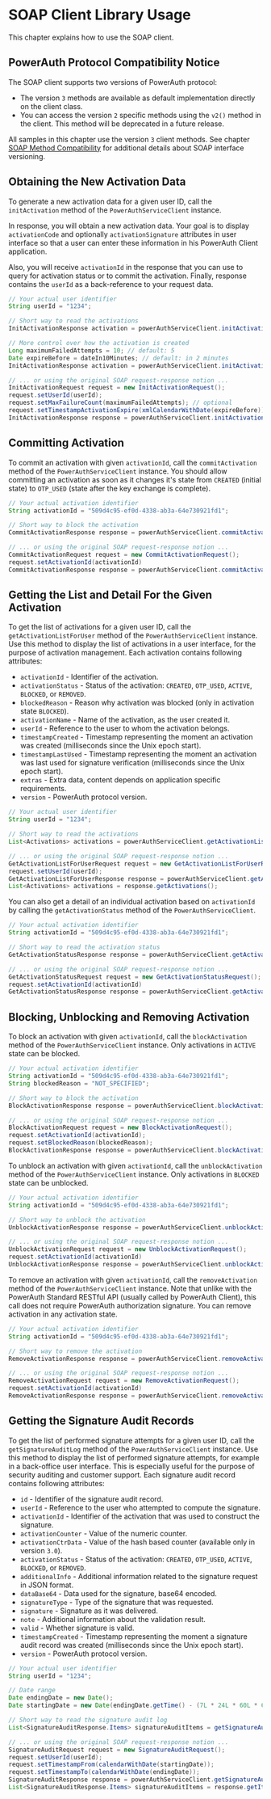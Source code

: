 # SOAP Client Library Usage

This chapter explains how to use the SOAP client.

## PowerAuth Protocol Compatibility Notice 

The SOAP client supports two versions of PowerAuth protocol:
- The version `3` methods are available as default implementation directly on the client class. 
- You can access the version `2` specific methods using the `v2()` method in the client. This method will be deprecated in a future release.

All samples in this chapter use the version `3` client methods. See chapter [SOAP Method Compatibility](./SOAP-Method-Compatibility.md) for additional details about SOAP interface versioning.

## Obtaining the New Activation Data

To generate a new activation data for a given user ID, call the `initActivation` method of the `PowerAuthServiceClient` instance. 

In response, you will obtain a new activation data. Your goal is to display `activationCode` and optionally `activationSignature` attributes in user interface so that a user can enter these information in his PowerAuth Client application.

Also, you will receive `activationId` in the response that you can use to query for activation status or to commit the activation. Finally, response contains the `userId` as a back-reference to your request data.

```java
// Your actual user identifier
String userId = "1234";

// Short way to read the activations
InitActivationResponse activation = powerAuthServiceClient.initActivation(userId);

// More control over how the activation is created
Long maximumFailedAttempts = 10; // default: 5
Date expireBefore = dateIn10Minutes; // default: in 2 minutes
InitActivationResponse activation = powerAuthServiceClient.initActivation(userId, maximumFailedAttempts, expireBefore);

// ... or using the original SOAP request-response notion ...
InitActivationRequest request = new InitActivationRequest();
request.setUserId(userId);
request.setMaxFailureCount(maximumFailedAttempts); // optional
request.setTimestampActivationExpire(xmlCalendarWithDate(expireBefore)); // optional
InitActivationResponse response = powerAuthServiceClient.initActivation(request);
```

## Committing Activation

To commit an activation with given `activationId`, call the `commitActivation` method of the `PowerAuthServiceClient` instance. You should allow committing an activation as soon as it changes it's state from `CREATED` (initial state) to `OTP_USED` (state after the key exchange is complete).

```java
// Your actual activation identifier
String activationId = "509d4c95-ef0d-4338-ab3a-64e730921fd1";

// Short way to block the activation
CommitActivationResponse response = powerAuthServiceClient.commitActivation(activationId);

// ... or using the original SOAP request-response notion ...
CommitActivationRequest request = new CommitActivationRequest();
request.setActivationId(activationId)
CommitActivationResponse response = powerAuthServiceClient.commitActivation(request);
```

## Getting the List and Detail For the Given Activation

To get the list of activations for a given user ID, call the `getActivationListForUser` method of the `PowerAuthServiceClient` instance. Use this method to display the list of activations in a user interface, for the purpose of activation management. Each activation contains following attributes:

- `activationId` - Identifier of the activation.
- `activationStatus` - Status of the activation: `CREATED`, `OTP_USED`, `ACTIVE`, `BLOCKED`, or `REMOVED`.
- `blockedReason` - Reason why activation was blocked (only in activation state `BLOCKED`).
- `activationName` - Name of the activation, as the user created it.
- `userId` - Reference to the user to whom the activation belongs.
- `timestampCreated` - Timestamp representing the moment an activation was created (milliseconds since the Unix epoch start).
- `timestampLastUsed`  - Timestamp representing the moment an activation was last used for signature verification (milliseconds since the Unix epoch start).
- `extras` - Extra data, content depends on application specific requirements.
- `version` - PowerAuth protocol version.

```java
// Your actual user identifier
String userId = "1234";

// Short way to read the activations
List<Activations> activations = powerAuthServiceClient.getActivationListForUser(userId);

// ... or using the original SOAP request-response notion ...
GetActivationListForUserRequest request = new GetActivationListForUserRequest();
request.setUserId(userId);
GetActivationListForUserResponse response = powerAuthServiceClient.getActivationListForUser(request);
List<Activations> activations = response.getActivations();
```

You can also get a detail of an individual activation based on `activationId` by calling the `getActivationStatus` method of the `PowerAuthServiceClient`.

```java
// Your actual activation identifier
String activationId = "509d4c95-ef0d-4338-ab3a-64e730921fd1";

// Short way to read the activation status
GetActivationStatusResponse response = powerAuthServiceClient.getActivationStatus(activationId);

// ... or using the original SOAP request-response notion ...
GetActivationStatusRequest request = new GetActivationStatusRequest();
request.setActivationId(activationId)
GetActivationStatusResponse response = powerAuthServiceClient.getActivationStatus(request);
```

## Blocking, Unblocking and Removing Activation

To block an activation with given `activationId`, call the `blockActivation` method of the `PowerAuthServiceClient` instance. Only activations in `ACTIVE` state can be blocked.

```java
// Your actual activation identifier
String activationId = "509d4c95-ef0d-4338-ab3a-64e730921fd1";
String blockedReason = "NOT_SPECIFIED";

// Short way to block the activation
BlockActivationResponse response = powerAuthServiceClient.blockActivation(activationId, blockedReason);

// ... or using the original SOAP request-response notion ...
BlockActivationRequest request = new BlockActivationRequest();
request.setActivationId(activationId);
request.setBlockedReason(blockedReason);
BlockActivationResponse response = powerAuthServiceClient.blockActivation(request);
```

To unblock an activation with given `activationId`, call the `unblockActivation` method of the `PowerAuthServiceClient` instance. Only activations in `BLOCKED` state can be unblocked.

```java
// Your actual activation identifier
String activationId = "509d4c95-ef0d-4338-ab3a-64e730921fd1";

// Short way to unblock the activation
UnblockActivationResponse response = powerAuthServiceClient.unblockActivation(activationId);

// ... or using the original SOAP request-response notion ...
UnblockActivationRequest request = new UnblockActivationRequest();
request.setActivationId(activationId)
UnblockActivationResponse response = powerAuthServiceClient.unblockActivation(request);
```

To remove an activation with given `activationId`, call the `removeActivation` method of the `PowerAuthServiceClient` instance. Note that unlike with the PowerAuth Standard RESTful API (usually called by PowerAuth Client), this call does not require PowerAuth authorization signature. You can remove activation in any activation state.

```java
// Your actual activation identifier
String activationId = "509d4c95-ef0d-4338-ab3a-64e730921fd1";

// Short way to remove the activation
RemoveActivationResponse response = powerAuthServiceClient.removeActivation(activationId);

// ... or using the original SOAP request-response notion ...
RemoveActivationRequest request = new RemoveActivationRequest();
request.setActivationId(activationId)
RemoveActivationResponse response = powerAuthServiceClient.removeActivation(request);
```

## Getting the Signature Audit Records

To get the list of performed signature attempts for a given user ID, call the `getSignatureAuditLog` method of the `PowerAuthServiceClient` instance. Use this method to display the list of performed signature attempts, for example in a back-office user interface. This is especially useful for the purpose of security auditing and customer support. Each signature audit record contains following attributes:

- `id` - Identifier of the signature audit record.
- `userId` - Reference to the user who attempted to compute the signature.
- `activationId` - Identifier of the activation that was used to construct the signature.
- `activationCounter` - Value of the numeric counter.
- `activationCtrData` - Value of the hash based counter (available only in version `3.0`).
- `activationStatus` - Status of the activation: `CREATED`, `OTP_USED`, `ACTIVE`, `BLOCKED`, or `REMOVED`. 
- `additionalInfo` - Additional information related to the signature request in JSON format.
- `dataBase64` - Data used for the signature, base64 encoded.
- `signatureType` - Type of the signature that was requested.
- `signature` - Signature as it was delivered.
- `note` - Additional information about the validation result.
- `valid` - Whether signature is valid.
- `timestampCreated` - Timestamp representing the moment a signature audit record was created (milliseconds since the Unix epoch start).
- `version` - PowerAuth protocol version.

```java
// Your actual user identifier
String userId = "1234";

// Date range
Date endingDate = new Date();
Date startingDate = new Date(endingDate.getTime() - (7L * 24L * 60L * 60L * 1000L));

// Short way to read the signature audit log
List<SignatureAuditResponse.Items> signatureAuditItems = getSignatureAuditLog(userId,startingDate, endingDate);

// ... or using the original SOAP request-response notion ...
SignatureAuditRequest request = new SignatureAuditRequest();
request.setUserId(userId);
request.setTimestampFrom(calendarWithDate(startingDate));
request.setTimestampTo(calendarWithDate(endingDate));
SignatureAuditResponse response = powerAuthServiceClient.getSignatureAuditLog(request);
List<SignatureAuditResponse.Items> signatureAuditItems = response.getItems();
```
